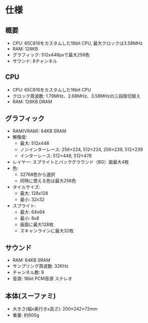 # 仕様

## 概要

- CPU: 65C816をカスタムした16bit CPU, 最大クロックは3.58MHz
- RAM: 128KB
- グラフィック: 512x448pxで最大256色
- サウンド: 8チャンネル

## CPU

- CPU: 65C816をカスタムした16bit CPU
- クロック周波数: 1.79MHz、2.68MHz、3.58MHzの三段階切替え
- RAM: 128KB DRAM

## グラフィック

- RAM(VRAM): 64KB SRAM
- 解像度:
    - 最大: 512x448
    - ノンインターレース: 256×224, 512×224, 256×239, 512×239
    - インターレース: 512×448, 512×478
- レイヤー: スプライトとバックグラウンド（BG）面最大4枚
- 色:
    - 32768色から選択
    - 同時に使える色は最大256色
- タイルサイズ:
    - 最大: 128x128
    - 最小: 32x32
- スプライト: 
    - 最大: 64x64
    - 最小: 8x8
    - 画面に最大128枚
    - スキャンラインに最大32枚

## サウンド

- RAM: 64KB SRAM
- サンプリング周波数: 32KHz
- チャンネル数: 8
- 音源: 16bit PCM音源 ステレオ

## 本体(スーファミ)

- 大きさ(幅x奥行きx高さ): 200×242×72mm
- 重量: 約600g

